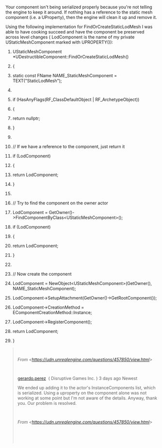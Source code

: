 Your component isn't being serialized properly because you're not telling the engine to keep it around. If nothing has a reference to the static mesh component (i.e. a UProperty), then the engine will clean it up and remove it.

Using the following implementation for FindOrCreateStaticLodMesh I was able to have cooking succeed and have the component be preserved across level changes ( LodComponent is the name of my private UStaticMeshComponent marked with UPROPERTY()):



1.  UStaticMeshComponent \*UDestructibleComponent::FindOrCreateStaticLodMesh()

2.  {

3.  static const FName NAME\_StaticMeshComponent = TEXT("StaticLodMesh");

4.   

5.  if (HasAnyFlags(RF\_ClassDefaultObject | RF\_ArchetypeObject))

6.  {

7.  return nullptr;

8.  }

9.   

10. // If we have a reference to the component, just return it

11. if (LodComponent)

12. {

13. return LodComponent;

14. }

15.  

16. // Try to find the component on the owner actor

17. LodComponent = GetOwner()-&gt;FindComponentByClass&lt;UStaticMeshComponent&gt;();

18. if (LodComponent)

19. {

20. return LodComponent;

21. }

22.  

23. // Now create the component

24. LodComponent = NewObject&lt;UStaticMeshComponent&gt;(GetOwner(), NAME\_StaticMeshComponent);

25. LodComponent-&gt;SetupAttachment(GetOwner()-&gt;GetRootComponent());

26. LodComponent-&gt;CreationMethod = EComponentCreationMethod::Instance;

27. LodComponent-&gt;RegisterComponent();

28. return LodComponent;

29. }

>  
>
> *From &lt;<https://udn.unrealengine.com/questions/457850/view.html>&gt;*
>
>  
>
> [gerardo.perez]  ( Disruptive Games Inc. ) 3 days ago Newest
>
> We ended up adding it to the actor's InstanceComponents list, which is serialized. Using a uproperty on the component alone was not working at some point but I'm not aware of the details. Anyway, thank you. Our problem is resolved.
>
>  
>
> *From &lt;<https://udn.unrealengine.com/questions/457850/view.html>&gt;*
>
>  
>
>  

[gerardo.perez]: https://udn.unrealengine.com/users/14846/view.html

